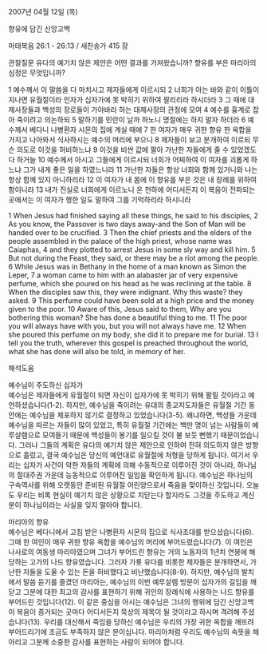 2007년 04월 12일 (목)

향유에 담긴 신앙고백



마태복음 26:1 - 26:13 / 새찬송가 415 장


관찰질문
유다의 예기치 않은 제안은 어떤 결과를 가져왔습니까? 
향유를 부은 마리아의 심정은 무엇입니까? 

1 예수께서 이 말씀을 다 마치시고 제자들에게 이르시되 2 너희가 아는 바와 같이 이틀이 지나면 유월절이라 인자가 십자가에 못 박히기 위하여 팔리리라 하시더라 3 그 때에 대제사장들과 백성의 장로들이 가야바라 하는 대제사장의 관정에 모여 4 예수를 흉계로 잡아 죽이려고 의논하되 5 말하기를 민란이 날까 하노니 명절에는 하지 말자 하더라 6 예수께서 베다니 나병환자 시몬의 집에 계실 때에 7 한 여자가 매우 귀한 향유 한 옥합을 가지고 나아와서 식사하시는 예수의 머리에 부으니 8 제자들이 보고 분개하여 이르되 무슨 의도로 이것을 허비하느냐 9 이것을 비싼 값에 팔아 가난한 자들에게 줄 수 있었겠도다 하거늘 10 예수께서 아시고 그들에게 이르시되 너희가 어찌하여 이 여자를 괴롭게 하느냐 그가 내게 좋은 일을 하였느니라 11 가난한 자들은 항상 너희와 함께 있거니와 나는 항상 함께 있지 아니하리라 12 이 여자가 내 몸에 이 향유를 부은 것은 내 장례를 위하여 함이니라 13 내가 진실로 너희에게 이르노니 온 천하에 어디서든지 이 복음이 전파되는 곳에서는 이 여자가 행한 일도 말하여 그를 기억하리라 하시니라  

1 When Jesus had finished saying all these things, he said to his disciples, 2 As you know, the Passover is two days away-and the Son of Man will be handed over to be crucified. 3 Then the chief priests and the elders of the people assembled in the palace of the high priest, whose name was Caiaphas, 4 and they plotted to arrest Jesus in some sly way and kill him. 5 But not during the Feast, they said, or there may be a riot among the people. 6 While Jesus was in Bethany in the home of a man known as Simon the Leper, 7 a woman came to him with an alabaster jar of very expensive perfume, which she poured on his head as he was reclining at the table. 8 When the disciples saw this, they were indignant. Why this waste? they asked. 9 This perfume could have been sold at a high price and the money given to the poor. 10 Aware of this, Jesus said to them, Why are you bothering this woman? She has done a beautiful thing to me. 11 The poor you will always have with you, but you will not always have me. 12 When she poured this perfume on my body, she did it to prepare me for burial. 13 I tell you the truth, wherever this gospel is preached throughout the world, what she has done will also be told, in memory of her.

해석도움





예수님이 주도하신 십자가  
예수님은 제자들에게 유월절이 되면 자신이 십자가에 못 박히기 위해 팔릴 것이라고 예언하셨습니다(1-2). 하지만, 예수님을 죽이려는 유대의 종교지도자들은 유월절 기간 동안에는 예수님을 체포하지 않기로 결정하고 있었습니다(3-5). 왜냐하면, 백성들 가운데 예수님을 따르는 자들이 많이 있었고, 특히 유월절 기간에는 백만 명이 넘는 사람들이 예루살렘으로 모여들기 때문에 백성들이 봉기를 일으킬 것이 불 보듯 뻔했기 때문이었습니다. 그러나 그들의 계획은 유다의 예기치 않은 제안으로 인하여 전혀 의도하지 않은 방향으로 흘렀고, 결국 예수님은 당신의 예언대로 유월절에 처형을 당하게 됩니다. 여기서 우리는 십자가 사건이 악한 자들의 계획에 의해 수동적으로 이루어진 것이 아니라, 하나님의 절대주권 가운데 능동적으로 이루어진 일임을 확인하게 됩니다. 예수님은 하나님의 구속역사를 위해 오랫동안 준비된 유월절 어린양으로서 죽음을 맞이하신 것입니다. 오늘도 우리는 비록 현실이 예기치 않은 상황으로 치닫는다 할지라도 그것을 주도하고 계신 분이 하나님이라는 사실을 잊지 말아야 합니다.

마리아의 향유  
예수님은 베다니에서 고침 받은 나병환자 시몬의 집으로 식사초대를 받으셨습니다(6). 그때 한 여인이 매우 귀한 향유 옥합을 예수님의 머리에 부어드렸습니다(7). 이 여인은 나사로의 여동생 마리아였으며 그녀가 부어드린 향유는 거의 노동자의 1년치 연봉에 해당하는 고가의 나드 향유였습니다. 그러자 가룟 유다를 비롯한 제자들은 분개하면서, 가난한 자들을 도울 수 있는 돈을 허비했다고 비난했습니다(8-9). 하지만, 예수님의 발치에서 말씀 듣기를 즐겼던 마리아는, 예수님의 이번 예루살렘 방문이 십자가의 길임을 깨닫고 그분에 대한 최고의 감사를 표현하기 위해 귀인의 장례식에 사용하는 나드 향유를 부어드린 것입니다(12). 이 같은 중심을 아시는 예수님은 그녀의 행위에 담긴 신앙고백이 복음이 증거되는 곳마다 어디서든지 묵상의 제목이 될 것이라고 하시며 격려해 주셨습니다(13). 우리를 대신해서 죽임을 당하신 예수님은 우리의 가장 귀한 옥합을 깨뜨려 부어드리기에 조금도 부족하지 않은 분이십니다. 마리아처럼 우리도 예수님의 속뜻을 헤아리고 그분께 소중한 감사를 표현하는 사람이 되어야 합니다.